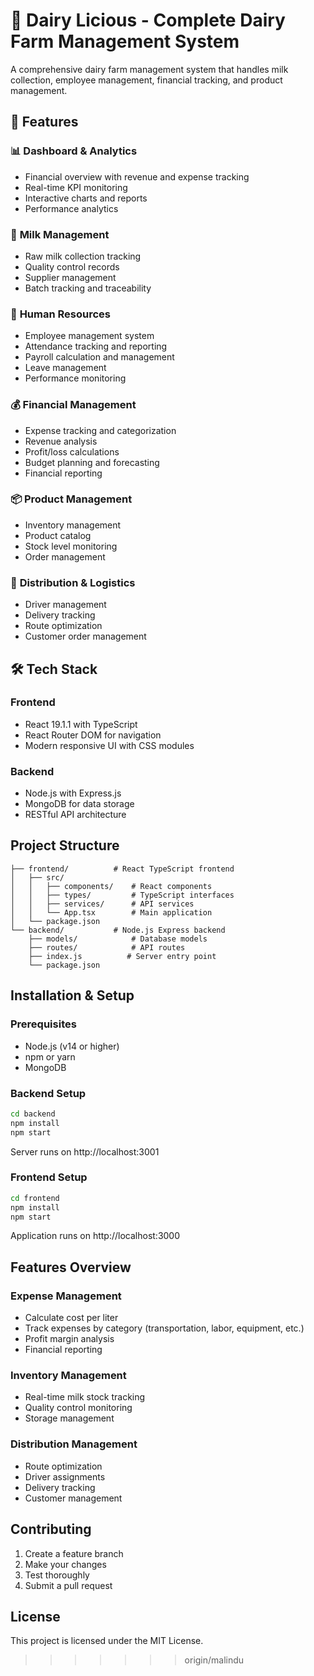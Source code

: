 # 🥛 Dairy Licious - Complete Dairy Farm Management System

A comprehensive dairy farm management system that handles milk collection, employee management, financial tracking, and product management.

## 🚀 Features

### 📊 **Dashboard & Analytics**
- Financial overview with revenue and expense tracking
- Real-time KPI monitoring
- Interactive charts and reports
- Performance analytics

### 🥛 **Milk Management**
- Raw milk collection tracking
- Quality control records
- Supplier management
- Batch tracking and traceability

### 👥 **Human Resources**
- Employee management system
- Attendance tracking and reporting
- Payroll calculation and management
- Leave management
- Performance monitoring

### 💰 **Financial Management**
- Expense tracking and categorization
- Revenue analysis
- Profit/loss calculations
- Budget planning and forecasting
- Financial reporting

### 📦 **Product Management**
- Inventory management
- Product catalog
- Stock level monitoring
- Order management

### 🚚 **Distribution & Logistics**
- Driver management
- Delivery tracking
- Route optimization
- Customer order management

## 🛠 Tech Stack

### Frontend
- React 19.1.1 with TypeScript
- React Router DOM for navigation
- Modern responsive UI with CSS modules

### Backend
- Node.js with Express.js
- MongoDB for data storage
- RESTful API architecture

## Project Structure

```
├── frontend/          # React TypeScript frontend
│   ├── src/
│   │   ├── components/    # React components
│   │   ├── types/         # TypeScript interfaces
│   │   ├── services/      # API services
│   │   └── App.tsx        # Main application
│   └── package.json
└── backend/           # Node.js Express backend
    ├── models/            # Database models
    ├── routes/            # API routes
    ├── index.js          # Server entry point
    └── package.json
```

## Installation & Setup

### Prerequisites
- Node.js (v14 or higher)
- npm or yarn
- MongoDB

### Backend Setup
```bash
cd backend
npm install
npm start
```
Server runs on http://localhost:3001

### Frontend Setup
```bash
cd frontend
npm install
npm start
```
Application runs on http://localhost:3000

## Features Overview

### Expense Management
- Calculate cost per liter
- Track expenses by category (transportation, labor, equipment, etc.)
- Profit margin analysis
- Financial reporting

### Inventory Management
- Real-time milk stock tracking
- Quality control monitoring
- Storage management

### Distribution Management
- Route optimization
- Driver assignments
- Delivery tracking
- Customer management

## Contributing

1. Create a feature branch
2. Make your changes
3. Test thoroughly
4. Submit a pull request

## License

This project is licensed under the MIT License.
>>>>>>> origin/malindu
